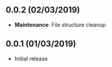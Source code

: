 ## 0.0.2 (02/03/2019)
* __Maintenance__: File structure cleanup

## 0.0.1 (01/03/2019)
* Initial release